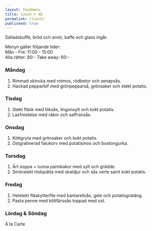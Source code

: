 ```yaml
---
layout: foodmenu
title: Lunch v 48
permalink: /lunch/
published: true
---
```

Salladsbuffé, bröd och smör, kaffe och glass ingår.

Menyn gäller följande tider:  
Mån - Fre: 11:00 - 15:00  
Alla rätter: 80:- Take away: 60:-

### Måndag

1. Rimmad skincka med rotmos, rödbetor och senapsås.
2. Hackad pepparbif med grönpepparså, grönsaker och stekt potatis.

### Tisdag

1. Stekt fläsk med löksås, lingonsylt och kokt potatis.
2. Laxfrestelse med räkor och saffransås. 

### Onsdag

1. Köttgryta med grönsaker och kokt potatis.
2. Ostgratinerad falukorv med potatismos och bostongurka.

### Torsdag

1. Ärt soppa + tunna pannkakor med sylt och grädde.
2. Smörstekt rödspätta med skaldjur och sås verte samt kokt potatis.

### Fredag

1. Helstekt fläskytterfile med kantarellsås, gele och potatisgratäng.
2. Pasta penne med köttfärssås toppad med ost.

### Lördag & Söndag

Á la Carte
